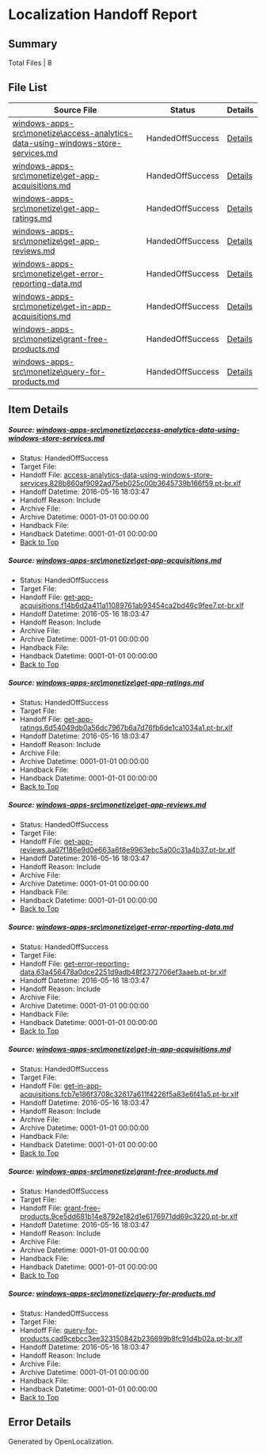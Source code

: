 # <a name='report-top'></a> Localization Handoff Report

## Summary
 Total Files | 8

## File List
 Source File | Status | Details 
 ----------- | ------ | ------- 
 [windows-apps-src\monetize\access-analytics-data-using-windows-store-services.md](https://github.com/Microsoft/windows-apps/blob/02131e641cdaa76256845b38bcc50aa42d718601/windows-apps-src/monetize/access-analytics-data-using-windows-store-services.md) | HandedOffSuccess | [Details](#7053226f8f4321d7d7be3a43de2fbf45c3c543a13243)
 [windows-apps-src\monetize\get-app-acquisitions.md](https://github.com/Microsoft/windows-apps/blob/02131e641cdaa76256845b38bcc50aa42d718601/windows-apps-src/monetize/get-app-acquisitions.md) | HandedOffSuccess | [Details](#7f87f931c92eca1f64fbd23b4fcba3359293f94a3269)
 [windows-apps-src\monetize\get-app-ratings.md](https://github.com/Microsoft/windows-apps/blob/02131e641cdaa76256845b38bcc50aa42d718601/windows-apps-src/monetize/get-app-ratings.md) | HandedOffSuccess | [Details](#cf585c8a54f479eb91d7b9a5261dae4a83f0b6753271)
 [windows-apps-src\monetize\get-app-reviews.md](https://github.com/Microsoft/windows-apps/blob/02131e641cdaa76256845b38bcc50aa42d718601/windows-apps-src/monetize/get-app-reviews.md) | HandedOffSuccess | [Details](#bb0f912bd3380e21e04fa44f2c75244c6585f03a3272)
 [windows-apps-src\monetize\get-error-reporting-data.md](https://github.com/Microsoft/windows-apps/blob/02131e641cdaa76256845b38bcc50aa42d718601/windows-apps-src/monetize/get-error-reporting-data.md) | HandedOffSuccess | [Details](#5b2421daf9df4ca417d5089166c0927e2b2f74363273)
 [windows-apps-src\monetize\get-in-app-acquisitions.md](https://github.com/Microsoft/windows-apps/blob/02131e641cdaa76256845b38bcc50aa42d718601/windows-apps-src/monetize/get-in-app-acquisitions.md) | HandedOffSuccess | [Details](#21e634b1d5ab6c3ba7762c1b83c94d076d094af53274)
 [windows-apps-src\monetize\grant-free-products.md](https://github.com/Microsoft/windows-apps/blob/02131e641cdaa76256845b38bcc50aa42d718601/windows-apps-src/monetize/grant-free-products.md) | HandedOffSuccess | [Details](#b013cc5695793465e4f0b7d005a15e5a3c000c893276)
 [windows-apps-src\monetize\query-for-products.md](https://github.com/Microsoft/windows-apps/blob/02131e641cdaa76256845b38bcc50aa42d718601/windows-apps-src/monetize/query-for-products.md) | HandedOffSuccess | [Details](#6fc6205a7819dc7f28382035c389091b5d47a9083316)

## Item Details
##### <a name='7053226f8f4321d7d7be3a43de2fbf45c3c543a13243'></a> Source: [windows-apps-src\monetize\access-analytics-data-using-windows-store-services.md](https://github.com/Microsoft/windows-apps/blob/02131e641cdaa76256845b38bcc50aa42d718601/windows-apps-src/monetize/access-analytics-data-using-windows-store-services.md)
* Status: HandedOffSuccess
* Target File: 
* Handoff File: [access-analytics-data-using-windows-store-services.828b860af9092ad75eb025c00b3645739b166f59.pt-br.xlf](https://github.com/Microsoft/WDG.handoff/blob/a6a59013d05f876078cd043f407ecf6cb6593899/ol-handoff/Microsoft/windows-apps.pt-br/master/access-analytics-data-using-windows-store-services.828b860af9092ad75eb025c00b3645739b166f59.pt-br.xlf)
* Handoff Datetime: 2016-05-16 18:03:47
* Handoff Reason: Include
* Archive File: 
* Archive Datetime: 0001-01-01 00:00:00
* Handback File: 
* Handback Datetime: 0001-01-01 00:00:00
* [Back to Top](#report-top)

##### <a name='7f87f931c92eca1f64fbd23b4fcba3359293f94a3269'></a> Source: [windows-apps-src\monetize\get-app-acquisitions.md](https://github.com/Microsoft/windows-apps/blob/02131e641cdaa76256845b38bcc50aa42d718601/windows-apps-src/monetize/get-app-acquisitions.md)
* Status: HandedOffSuccess
* Target File: 
* Handoff File: [get-app-acquisitions.f14b6d2a411a11089761ab93454ca2bd46c9fee7.pt-br.xlf](https://github.com/Microsoft/WDG.handoff/blob/a6a59013d05f876078cd043f407ecf6cb6593899/ol-handoff/Microsoft/windows-apps.pt-br/master/get-app-acquisitions.f14b6d2a411a11089761ab93454ca2bd46c9fee7.pt-br.xlf)
* Handoff Datetime: 2016-05-16 18:03:47
* Handoff Reason: Include
* Archive File: 
* Archive Datetime: 0001-01-01 00:00:00
* Handback File: 
* Handback Datetime: 0001-01-01 00:00:00
* [Back to Top](#report-top)

##### <a name='cf585c8a54f479eb91d7b9a5261dae4a83f0b6753271'></a> Source: [windows-apps-src\monetize\get-app-ratings.md](https://github.com/Microsoft/windows-apps/blob/02131e641cdaa76256845b38bcc50aa42d718601/windows-apps-src/monetize/get-app-ratings.md)
* Status: HandedOffSuccess
* Target File: 
* Handoff File: [get-app-ratings.6d54049db0a56dc7967b6a7d76fb6de1ca1034a1.pt-br.xlf](https://github.com/Microsoft/WDG.handoff/blob/a6a59013d05f876078cd043f407ecf6cb6593899/ol-handoff/Microsoft/windows-apps.pt-br/master/get-app-ratings.6d54049db0a56dc7967b6a7d76fb6de1ca1034a1.pt-br.xlf)
* Handoff Datetime: 2016-05-16 18:03:47
* Handoff Reason: Include
* Archive File: 
* Archive Datetime: 0001-01-01 00:00:00
* Handback File: 
* Handback Datetime: 0001-01-01 00:00:00
* [Back to Top](#report-top)

##### <a name='bb0f912bd3380e21e04fa44f2c75244c6585f03a3272'></a> Source: [windows-apps-src\monetize\get-app-reviews.md](https://github.com/Microsoft/windows-apps/blob/02131e641cdaa76256845b38bcc50aa42d718601/windows-apps-src/monetize/get-app-reviews.md)
* Status: HandedOffSuccess
* Target File: 
* Handoff File: [get-app-reviews.aa07f186e9d0e663a6f8e9963ebc5a00c31a4b37.pt-br.xlf](https://github.com/Microsoft/WDG.handoff/blob/a6a59013d05f876078cd043f407ecf6cb6593899/ol-handoff/Microsoft/windows-apps.pt-br/master/get-app-reviews.aa07f186e9d0e663a6f8e9963ebc5a00c31a4b37.pt-br.xlf)
* Handoff Datetime: 2016-05-16 18:03:47
* Handoff Reason: Include
* Archive File: 
* Archive Datetime: 0001-01-01 00:00:00
* Handback File: 
* Handback Datetime: 0001-01-01 00:00:00
* [Back to Top](#report-top)

##### <a name='5b2421daf9df4ca417d5089166c0927e2b2f74363273'></a> Source: [windows-apps-src\monetize\get-error-reporting-data.md](https://github.com/Microsoft/windows-apps/blob/02131e641cdaa76256845b38bcc50aa42d718601/windows-apps-src/monetize/get-error-reporting-data.md)
* Status: HandedOffSuccess
* Target File: 
* Handoff File: [get-error-reporting-data.63a456478a0dce2251d9adb48f2372706ef3aaeb.pt-br.xlf](https://github.com/Microsoft/WDG.handoff/blob/a6a59013d05f876078cd043f407ecf6cb6593899/ol-handoff/Microsoft/windows-apps.pt-br/master/get-error-reporting-data.63a456478a0dce2251d9adb48f2372706ef3aaeb.pt-br.xlf)
* Handoff Datetime: 2016-05-16 18:03:47
* Handoff Reason: Include
* Archive File: 
* Archive Datetime: 0001-01-01 00:00:00
* Handback File: 
* Handback Datetime: 0001-01-01 00:00:00
* [Back to Top](#report-top)

##### <a name='21e634b1d5ab6c3ba7762c1b83c94d076d094af53274'></a> Source: [windows-apps-src\monetize\get-in-app-acquisitions.md](https://github.com/Microsoft/windows-apps/blob/02131e641cdaa76256845b38bcc50aa42d718601/windows-apps-src/monetize/get-in-app-acquisitions.md)
* Status: HandedOffSuccess
* Target File: 
* Handoff File: [get-in-app-acquisitions.fcb7e186f3708c32617a611f4226f5a83e6f41a5.pt-br.xlf](https://github.com/Microsoft/WDG.handoff/blob/a6a59013d05f876078cd043f407ecf6cb6593899/ol-handoff/Microsoft/windows-apps.pt-br/master/get-in-app-acquisitions.fcb7e186f3708c32617a611f4226f5a83e6f41a5.pt-br.xlf)
* Handoff Datetime: 2016-05-16 18:03:47
* Handoff Reason: Include
* Archive File: 
* Archive Datetime: 0001-01-01 00:00:00
* Handback File: 
* Handback Datetime: 0001-01-01 00:00:00
* [Back to Top](#report-top)

##### <a name='b013cc5695793465e4f0b7d005a15e5a3c000c893276'></a> Source: [windows-apps-src\monetize\grant-free-products.md](https://github.com/Microsoft/windows-apps/blob/02131e641cdaa76256845b38bcc50aa42d718601/windows-apps-src/monetize/grant-free-products.md)
* Status: HandedOffSuccess
* Target File: 
* Handoff File: [grant-free-products.9ce5dd681b14e8792e182d1e6176971dd69c3220.pt-br.xlf](https://github.com/Microsoft/WDG.handoff/blob/a6a59013d05f876078cd043f407ecf6cb6593899/ol-handoff/Microsoft/windows-apps.pt-br/master/grant-free-products.9ce5dd681b14e8792e182d1e6176971dd69c3220.pt-br.xlf)
* Handoff Datetime: 2016-05-16 18:03:47
* Handoff Reason: Include
* Archive File: 
* Archive Datetime: 0001-01-01 00:00:00
* Handback File: 
* Handback Datetime: 0001-01-01 00:00:00
* [Back to Top](#report-top)

##### <a name='6fc6205a7819dc7f28382035c389091b5d47a9083316'></a> Source: [windows-apps-src\monetize\query-for-products.md](https://github.com/Microsoft/windows-apps/blob/02131e641cdaa76256845b38bcc50aa42d718601/windows-apps-src/monetize/query-for-products.md)
* Status: HandedOffSuccess
* Target File: 
* Handoff File: [query-for-products.cad9cebcc3ee323150842b236699b8fc91d4b02a.pt-br.xlf](https://github.com/Microsoft/WDG.handoff/blob/a6a59013d05f876078cd043f407ecf6cb6593899/ol-handoff/Microsoft/windows-apps.pt-br/master/query-for-products.cad9cebcc3ee323150842b236699b8fc91d4b02a.pt-br.xlf)
* Handoff Datetime: 2016-05-16 18:03:47
* Handoff Reason: Include
* Archive File: 
* Archive Datetime: 0001-01-01 00:00:00
* Handback File: 
* Handback Datetime: 0001-01-01 00:00:00
* [Back to Top](#report-top)


## Error Details

Generated by OpenLocalization.
